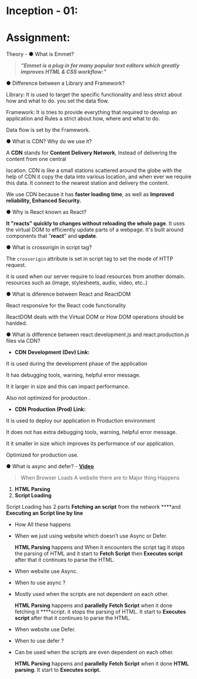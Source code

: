 # Inception - 01:
# Assignment: 
Theory -
● What is Emmet?

> ***“Emmet is a plug in for many popular text editors which greatly improves HTML & CSS workflow:”***
> 

● Difference between a Library and Framework?

Library: It is used to target the specific functionality and less strict about how and what to do. you set the data flow.

Framework: It is tries to provide everything that required to develop an application and Rules a strict about how, where and what to do. 

Data flow is set by the Framework.

● What is CDN? Why do we use it?

A **CDN** stands for **Content Delivery Network**, Instead of delivering the content from one central 

location. CDN is like a small stations scattered around the globe with the help of CDN it copy the data into various location, and when ever we require this data. It connect to the nearest station and delivery the content.

We use CDN because it has **faster loading time**, as well as **Improved reliability, Enhanced Security.**

● Why is React known as React?

**It "reacts" quickly to changes without reloading the whole page**. It uses the virtual DOM to efficiently update parts of a webpage. It's built around components that "**react**" and **update**.

● What is crossorigin in script tag?

The `crossorigin` attribute is set in script tag to set the mode of HTTP request.

it is used when our server require to load resources  from another domain. resources such as (image, stylesheets, audio, video, etc..)

● What is diference between React and ReactDOM

React responsive for the React code functionality

ReactDOM deals with the Virtual DOM or How DOM operations should be hanlded.

● What is difference between react.development.js and react.production.js files via CDN?

- **CDN** ****Development (Dev) Link:****

It is used during the  development phase of the application

It has debugging tools, warning, helpful error message.

It it larger in size and this can impact performance. 

Also not optimized for production . 

- **CDN** ****Production (Prod) Link:****

It is used to deploy our application in Production environment

It does not has extra debugging tools, warning, helpful error message.

It it smaller in size which improves its performance of our application.  

Optimized for production  use. 

● What is async and defer? - [**Video**](https://www.youtube.com/watch?v=IrHmpdORLu8)

> When Browser Loads A website there are to Major thing Happens
> 
1. **HTML Parsing**
2. **Script Loading**

Script Loading has 2 parts **Fetching an script** from the network ****and  **Executing an Script line by line**

- How All these happens
- When we just using website which doesn’t use Async or Defer.
    
    **HTML Parsing** happens and When it encounters the script tag it stops the parsing of HTML and it start to **Fetch Script**  then **Executes script** after that it continues to parse the HTML.
    
- When website use Async.
- When to use async ?
- Mostly used when the scripts are not dependent on each other.
    
    **HTML Parsing** happens and **parallelly** **Fetch Script**  when it done fetching it ****script. it stops the parsing of HTML. It start to **Executes script** after that it continues to parse the HTML.
    
- When website use Defer.
- When to use defer ?
- Can be used when the scripts are even dependent on each other.
    
    **HTML Parsing** happens and **parallelly** **Fetch Script**  when it done **HTML parsing**. It start to **Executes script.**
